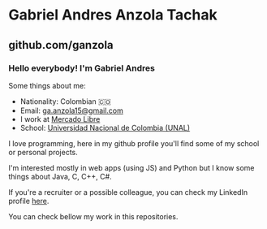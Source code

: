 # Gabriel Andres Anzola Tachak

## github.com/ganzola

### Hello everybody! I'm Gabriel Andres

Some things about me:

- Nationality: Colombian 🇨🇴
- Email: ga.anzola15@gmail.com
- I work at [Mercado Libre](https://mercadolibre.com)
- School: [Universidad Nacional de Colombia (UNAL)](https://unal.edu.co)
 
I love programming, here in my github profile you'll find some of my school or personal projects.

I'm interested mostly in web apps (using JS) and Python but I know some things about Java, C, C++, C#.

If you're a recruiter or a possible colleague, you can check my LinkedIn profile [here](https://www.linkedin.com/in/gaanzola/).

You can check bellow my work in this repositories.
